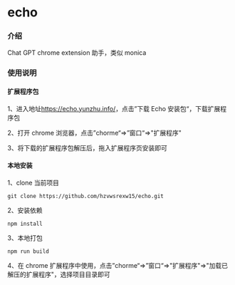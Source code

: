 # echo

### 介绍

Chat GPT chrome extension 助手，类似 monica

### 使用说明

#### 扩展程序包

1、进入地址<a target="_blank" href="https://echo.yunzhu.info/">https://echo.yunzhu.info/</a>，点击”下载 Echo 安装包“，下载扩展程序包

2、打开 chrome 浏览器，点击”chorme“=>”窗口“=>"扩展程序"

3、将下载的扩展程序包解压后，拖入扩展程序页安装即可

#### 本地安装

1、clone 当前项目

`git clone https://github.com/hzvwsrexw15/echo.git`

2、安装依赖

`npm install`

3、本地打包

`npm run build`

4、在 chrome 扩展程序中使用，点击”chorme“=>”窗口“=>"扩展程序"=>"加载已解压的扩展程序"，选择项目目录即可
